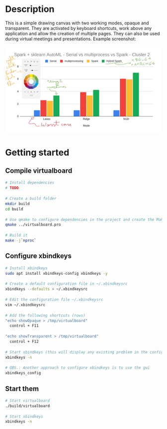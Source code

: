 # Description

This is a simple drawing canvas with two working modes, opaque and transparent. They are activated by keyboard shortcuts, work above any application and allow the creation of multiple pages. They can also be used during virtual meetings and presentations. Example screenshot:

![Usage example](docs/example.png)

# Getting started

## Compile virtualboard

```bash
# Install dependencies
# TODO

# Create a build folder
mkdir build
cd build

# Use qmake to configure dependencies in the project and create the Makefile
qmake ../virtualboard.pro

# Build it
make -j`nproc`
```

## Configure xbindkeys

```bash
# Install xbindkeys
sudo apt install xbindkeys-config xbindkeys -y

# Create a default configuration file in ~/.xbindkeysrc
xbindkeys --defaults > ~/.xbindkeysrc

# Edit the configuration file ~/.xbindkeysrc
vim ~/.xbindkeysrc

# Add the following shortcuts (rows)
"echo showOpaque > /tmp/virtualboard"
  control + F11

"echo showTransparent > /tmp/virtualboard"
  control + F12

# Start xbindkeys (this will display any existing problem in the configuration file)
xbindkeys -n

# OBS.: Another approach to configure xbindkeys is to use the gui
xbindkeys_config
```

## Start them

```bash
# Start virtualboard
./build/virtualboard

# Start xbindkeys
xbindkeys -n
```
